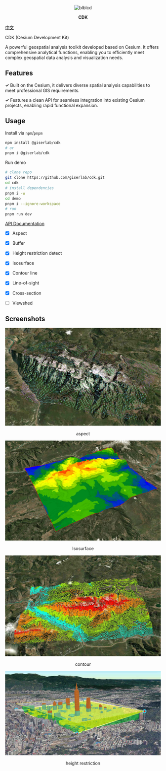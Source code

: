 
<p align="center">
<img src="./demo/public/favicon.ico" alt="blblcd" style="width:60px;margin: 0px auto" /></p>

<p align="center" style="font-weight:bolder;">CDK</p>

[中文](./README_zh.md)



CDK (Cesium Development Kit)

A powerful geospatial analysis toolkit developed based on Cesium. It offers comprehensive analytical functions, enabling you to efficiently meet complex geospatial data analysis and visualization needs.



## Features

**✓** Built on the Cesium, it delivers diverse spatial analysis capabilities to meet professional GIS requirements.

**✓** Features a clean API for seamless integration into existing Cesium projects, enabling rapid functional expansion.



## Usage

Install via `npm`/`pnpm`

```bash
npm install @giserlab/cdk
# or
pnpm i @giserlab/cdk
```



Run demo 

```bash
# clone repo
git clone https://github.com/giserlab/cdk.git
cd cdk
# install dependencies
pnpm i -w
cd demo 
pnpm i --ignore-workspace
# run
pnpm run dev
```





[API Documentation](https://giserlab.github.io/docs/cdk/index.html)



- [x] Aspect

- [x] Buffer
- [x] Height restriction detect
- [x] Isosurface
- [x] Contour line
- [x] Line-of-sight
- [x] Cross-section
- [ ] Viewshed



## Screenshots

![aspect](./screenshots/aspect.png)

<p align="center">aspect </p>



![isosurface](./screenshots/isosurface.png)

<p align="center">Isosurface </p>



![contour](./screenshots/contour.png)

<p align="center">contour </p>



![height-restriction](./screenshots/height-restriction.png)  

<p align="center">height restriction </p>



  

  
